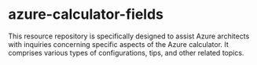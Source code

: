 # azure-calculator-fields
This resource repository is specifically designed to assist Azure architects with inquiries concerning specific aspects of the Azure calculator. It comprises various types of configurations, tips, and other related topics.
